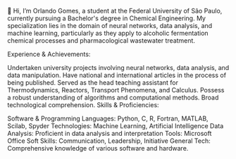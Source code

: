 👋 Hi, I’m Orlando Gomes, a student at the Federal University of São Paulo, currently pursuing a Bachelor's degree in Chemical Engineering.
My specialization lies in the domain of neural networks, data analysis, and machine learning, particularly as they
apply to alcoholic fermentation chemical processes and pharmacological wastewater treatment.

Experience & Achievements:

Undertaken university projects involving neural networks, data analysis, and data manipulation.
Have national and international articles in the process of being published.
Served as the head teaching assistant for Thermodynamics, Reactors, Transport Phenomena, and Calculus.
Possess a robust understanding of algorithms and computational methods.
Broad technological comprehension.
Skills & Proficiencies:

Software & Programming Languages: Python, C, R, Fortran, MATLAB, Scilab, Spyder
Technologies: Machine Learning, Artificial Intelligence
Data Analysis: Proficient in data analysis and interpretation
Tools: Microsoft Office
Soft Skills: Communication, Leadership, Initiative
General Tech: Comprehensive knowledge of various software and hardware.
